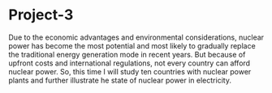 # Project-3
Due to the economic advantages and environmental considerations, nuclear power has become the most potential and most likely to gradually replace the traditional energy generation mode in recent years. But because of upfront costs and international regulations, not every country can afford nuclear power. So, this time I will study ten countries with nuclear power plants and further illustrate he state of nuclear power in electricity.
